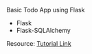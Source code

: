 Basic Todo App using Flask

- Flask
- Flask-SQLAlchemy

Resource: [Tutorial Link](https://youtu.be/Z1RJmh_OqeA)